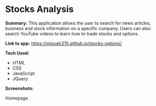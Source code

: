 # Stocks Analysis
**Summary:**  This application allows the user to search for news articles, business and stock information on a specific company.  Users can also search YouTube videos to learn how to trade stocks and options.

**Link to app:**  https://miguelr215.github.io/stocks-options/

**Tech Used:** 
- HTML
- CSS
- JavaScript
- JQuery

**Screenshots:**

Homepage

